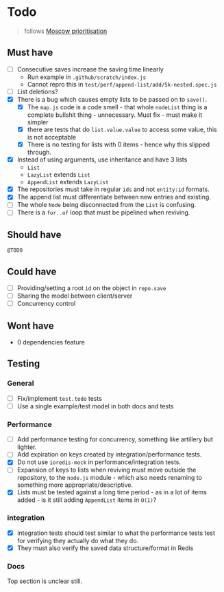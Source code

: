 # Todo

> follows [Moscow prioritisation][moscow]

## Must have

- [ ] Consecutive saves increase the saving time linearly
  - Run example in `.github/scratch/index.js`
  - Cannot repro this in `test/perf/append-list/add/5k-nested.spec.js`
- [ ] List deletions?
- [x] There is a bug which causes empty lists to be passed on to `save()`.
  - [x] The `map.js` code is a code smell - that whole `nodeList` thing is a
    complete bullshit thing - unnecessary. Must fix - must make it simpler
  - [x] there are tests that do `list.value.value` to access some value, this
        is not acceptable
  - [x] There is no testing for lists with 0 items - hence why this slipped
        through.
- [x] Instead of using arguments, use inheritance and have 3 lists
  - `List`
  - `LazyList` extends `List`
  - `AppendList` extends `LazyList`
- [x] The repositories must take in regular `ids` and not `entity:id` formats.
- [x] The append list must differentiate between new entries and existing.
- [ ] The whole `Node` being disconnected from the `List` is confusing.
- [ ] There is a `for..of` loop that must be pipelined when reviving.

## Should have

`@TODO`

## Could have

- [ ] Providing/setting a root `id` on the object in `repo.save`
- [ ] Sharing the model between client/server
- [ ] Concurrency control

## Wont have

- 0 dependencies feature

## Testing

### General

- [ ] Fix/implement `test.todo` tests
- [ ] Use a single example/test model in both docs and tests

### Performance

- [ ] Add performance testing for concurrency, something like artillery
      but lighter.
- [ ] Add expiration on keys created by integration/performance tests.
- [x] Do not use `ioredis-mock` in performance/integration tests.
- [ ] Expansion of keys to lists when reviving must move outside the repository,
      to the `node.js` module - which also needs renaming to something more
      appropriate/descriptive.
- [x] Lists must be tested against a long time period - as in a lot of
      items added - is it still adding `AppendList` items in `O(1)`?

### integration

- [x] integration tests should test similar to what the performance tests
      test for verifying they actually do what they do.
- [x] They must also verify the saved data structure/format in Redis

### Docs

Top section is unclear still.

[moscow]: https://en.wikipedia.org/wiki/MoSCoW_method

